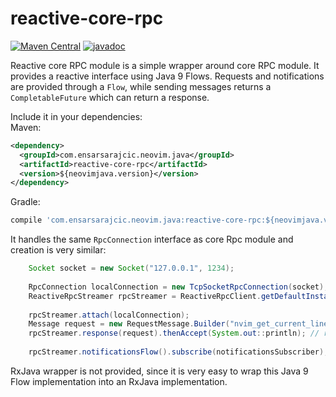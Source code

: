 # reactive-core-rpc

[![Maven Central](https://maven-badges.herokuapp.com/maven-central/com.ensarsarajcic.neovim.java/reactive-core-rpc/badge.svg)](https://maven-badges.herokuapp.com/maven-central/com.ensarsarajcic.neovim.java/reactive-core-rpc)
[![javadoc](https://javadoc.io/badge2/com.ensarsarajcic.neovim.java/neovim-rx-api/javadoc.svg)](https://javadoc.io/doc/com.ensarsarajcic.neovim.java/neovim-rx-api)

Reactive core RPC module is a simple wrapper around core RPC module. It provides a reactive interface using Java 9 Flows. Requests and notifications
are provided through a `Flow`, while sending messages returns a `CompletableFuture` which can return a response.

Include it in your dependencies:  
Maven:  
```xml
<dependency>
  <groupId>com.ensarsarajcic.neovim.java</groupId>
  <artifactId>reactive-core-rpc</artifactId>
  <version>${neovimjava.version}</version>
</dependency>
```
Gradle:  
```groovy
compile 'com.ensarsarajcic.neovim.java:reactive-core-rpc:${neovimjava.version}'
```

It handles the same `RpcConnection` interface as core Rpc module and creation is very similar:
```java
    Socket socket = new Socket("127.0.0.1", 1234);
    
    RpcConnection localConnection = new TcpSocketRpcConnection(socket);
    ReactiveRpcStreamer rpcStreamer = ReactiveRpcClient.getDefaultInstance(); // shared singleton
    
    rpcStreamer.attach(localConnection);
    Message request = new RequestMessage.Builder("nvim_get_current_line");
    rpcStreamer.response(request).thenAccept(System.out::println); // requesting
    
    rpcStreamer.notificationsFlow().subscribe(notificationsSubscriber); // notifications subscription
```

RxJava wrapper is not provided, since it is very easy to wrap this Java 9 Flow implementation into an RxJava implementation.
